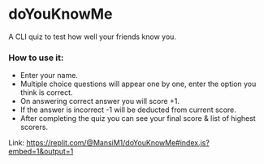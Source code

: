 # doYouKnowMe
A CLI quiz to test how well your friends know you.

### How to use it:
- Enter your name.
- Multiple choice questions will appear one by one, enter the option you think is correct.
- On answering correct answer you will score +1.
- If the answer is incorrect -1 will be deducted from current score.
- After completing the quiz you can see your final score & list of highest scorers.

Link: https://replit.com/@MansiM1/doYouKnowMe#index.js?embed=1&output=1
